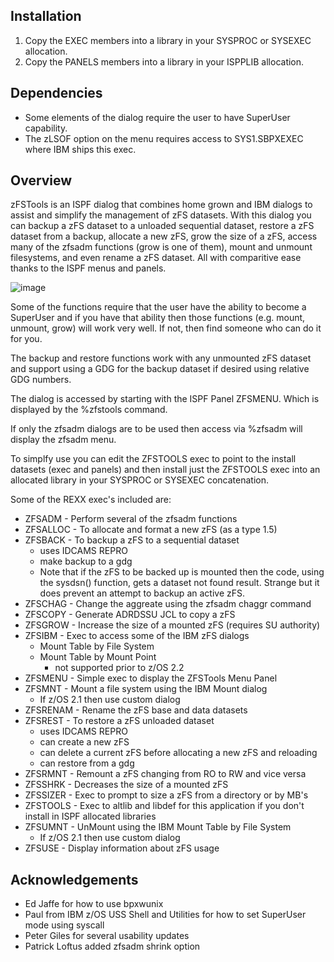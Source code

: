 ## Installation
1. Copy the EXEC members into a library in your SYSPROC or SYSEXEC allocation.
2. Copy the PANELS members into a library in your ISPPLIB allocation.

## Dependencies
 - Some elements of the dialog require the user to have SuperUser capability.
 - The zLSOF option on the menu requires access to SYS1.SBPXEXEC where IBM ships this exec.

## Overview
zFSTools is an ISPF dialog that combines home grown and IBM dialogs to
assist and simplify the management of zFS datasets. With this dialog you
can backup a zFS dataset to a unloaded sequential dataset, restore a zFS
dataset from a backup, allocate a new zFS, grow the size of a zFS, access
many of the zfsadm functions (grow is one of them), mount and unmount
filesystems, and even rename a zFS dataset. All with comparitive ease thanks
to the ISPF menus and panels.

![image](https://github.com/lbdyck/zfstools/assets/42328411/cd62fe87-901b-4e35-a193-5a95f30bfda0)

Some of the functions require that the user have the ability to become
a SuperUser and if you have that ability then those functions (e.g. mount,
unmount, grow) will work very well. If not, then find someone who can do
it for you.

The backup and restore functions work with any unmounted zFS dataset and
support using a GDG for the backup dataset if desired using relative GDG
numbers.

The dialog is accessed by starting with the ISPF Panel ZFSMENU. Which
is displayed by the %zfstools command.

If only the zfsadm dialogs are to be used then access via %zfsadm will
display the zfsadm menu.

To simplfy use you can edit the ZFSTOOLS exec to point to the install
datasets (exec and panels) and then install just the ZFSTOOLS exec into
an allocated library in your SYSPROC or SYSEXEC concatenation.

Some of the REXX exec's included are:
* ZFSADM   - Perform several of the zfsadm functions
* ZFSALLOC - To allocate and format a new zFS (as a type 1.5)
* ZFSBACK  - To backup a zFS to a sequential dataset
  * uses IDCAMS REPRO
  * make backup to a gdg
  * Note that if the zFS to be backed up is mounted then the code, using the sysdsn() function, gets a dataset not found result. Strange but it does prevent an attempt to backup an active zFS.
* ZFSCHAG  - Change the aggreate using the zfsadm chaggr command
* ZFSCOPY  - Generate ADRDSSU JCL to copy a zFS
* ZFSGROW  - Increase the size of a mounted zFS (requires SU authority)
* ZFSIBM   - Exec to access some of the IBM zFS dialogs
  * Mount Table by File System
  * Mount Table by Mount Point
    * not supported prior to z/OS 2.2
* ZFSMENU  - Simple exec to display the ZFSTools Menu Panel
* ZFSMNT   - Mount a file system using the IBM Mount dialog
  * If z/OS 2.1 then use custom dialog
* ZFSRENAM - Rename the zFS base and data datasets
* ZFSREST  - To restore a zFS unloaded dataset
  * uses IDCAMS REPRO
  * can create a new zFS
  * can delete a current zFS before allocating a new zFS and reloading
  * can restore from a gdg
* ZFSRMNT  - Remount a zFS changing from RO to RW and vice versa
* ZFSSHRK  - Decreases the size of a mounted zFS
* ZFSSIZER - Exec to prompt to size a zFS from a directory or by MB's
* ZFSTOOLS - Exec to altlib and libdef for this application if you don't install in ISPF allocated libraries
* ZFSUMNT  - UnMount using the IBM Mount Table by File System
  * If z/OS 2.1 then use custom dialog
* ZFSUSE   - Display information about zFS usage

## Acknowledgements
- Ed Jaffe for how to use bpxwunix
- Paul from IBM z/OS USS Shell and Utilities for how to set SuperUser mode using syscall
- Peter Giles for several usability updates
- Patrick Loftus added zfsadm shrink option
